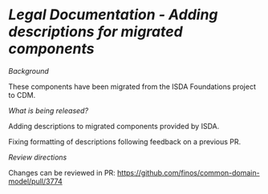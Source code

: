 # _Legal Documentation - Adding descriptions for migrated components_

_Background_

These components have been migrated from the ISDA Foundations project to CDM.

_What is being released?_

Adding descriptions to migrated components provided by ISDA.

Fixing formatting of descriptions following feedback on a previous PR.

_Review directions_

Changes can be reviewed in PR: https://github.com/finos/common-domain-model/pull/3774

